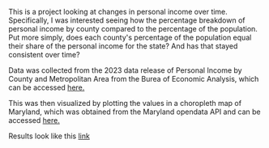 This is a project looking at changes in personal income over time. Specifically, I was interested seeing how the percentage breakdown of personal income by county compared to the percentage of the population. Put more simply, does each county's percentage of the population equal their share of the personal income for the state? And has that stayed consistent over time?

Data was collected from the 2023 data release of Personal Income by County and Metropolitan Area from the Burea of Economic Analysis, which can be accessed [here.](https://www.bea.gov/data/income-saving/personal-income-county-metro-and-other-areas)

This was then visualized by plotting the values in a choropleth map of Maryland, which was obtained from the Maryland opendata API and can be accessed [here.](https://geodata.md.gov/imap/rest/services/Boundaries/MD_PhysicalBoundaries/FeatureServer/1/query?outFields=*&where=1%3D1&f=geojson)


Results look like this [link](personal-income/per_inc_vs_pop.html)
